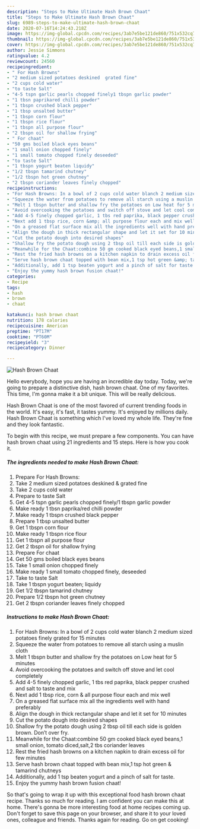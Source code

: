 ```yaml
---
description: "Steps to Make Ultimate Hash Brown Chaat"
title: "Steps to Make Ultimate Hash Brown Chaat"
slug: 6989-steps-to-make-ultimate-hash-brown-chaat
date: 2020-07-16T14:24:43.218Z
image: https://img-global.cpcdn.com/recipes/3ab7e5be121de860/751x532cq70/hash-brown-chaat-recipe-main-photo.jpg
thumbnail: https://img-global.cpcdn.com/recipes/3ab7e5be121de860/751x532cq70/hash-brown-chaat-recipe-main-photo.jpg
cover: https://img-global.cpcdn.com/recipes/3ab7e5be121de860/751x532cq70/hash-brown-chaat-recipe-main-photo.jpg
author: Jessie Simmons
ratingvalue: 4.2
reviewcount: 24560
recipeingredient:
- " For Hash Browns"
- "2 medium sized potatoes deskined  grated fine"
- "2 cups cold water"
- "to taste Salt"
- "4-5 tspn garlic pearls chopped finely1 tbspn garlic powder"
- "1 tbsn paprikared chilli powder"
- "1 tbspn crushed black pepper"
- "1 tbsp unsalted butter"
- "1 tbspn corn flour"
- "1 tbspn rice flour"
- "1 tbspn all purpose flour"
- "2 tbspn oil for shallow frying"
- " For chaat"
- "50 gms boiled black eyes beans"
- "1 small onion chopped finely"
- "1 small tomato chopped finely deseeded"
- "to taste Salt"
- "1 tbspn yogurt beaten liquidy"
- "1/2 tbspn tamarind chutney"
- "1/2 tbspn hot green chutney"
- "2 tbspn coriander leaves finely chopped"
recipeinstructions:
- "For Hash Browns: In a bowl of 2 cups cold water blanch 2 medium sized potatoes finely grated for 15 minutes"
- "Squeeze the water from potatoes to remove all starch using a muslin cloth"
- "Melt 1 tbspn butter and shallow fry the potatoes on Low heat for 5 minutes"
- "Avoid overcooking the potatoes and switch off stove and let cool completely"
- "Add 4-5 finely chopped garlic, 1 tbs red paprika, black pepper crushed and salt to taste and mix"
- "Next add 1 tbsp rice, corn &amp; all purpose flour each and mix well"
- "On a greased flat surface mix all the ingredients well with hand preferably"
- "Align the dough in thick rectangular shape and let it set for 10 minutes"
- "Cut the potato dough into desired shapes"
- "Shallow fry the potato dough using 2 tbsp oil till each side is golden brown. Don’t over fry."
- "Meanwhile for the Chaat:combine 50 gm cooked black eyed beans,1 small onion, tomato diced,salt,2 tbs coriander leaves"
- "Rest the fried hash browns on a kitchen napkin to drain excess oil for few minutes"
- "Serve hash brown chaat topped with bean mix,1 tsp hot green &amp; tamarind chutneys"
- "Additionally, add 1 tsp beaten yogurt and a pinch of salt for taste."
- "Enjoy the yummy hash brown fusion chaat!"
categories:
- Recipe
tags:
- hash
- brown
- chaat

katakunci: hash brown chaat 
nutrition: 178 calories
recipecuisine: American
preptime: "PT17M"
cooktime: "PT60M"
recipeyield: "3"
recipecategory: Dinner

---
```



![Hash Brown Chaat](https://img-global.cpcdn.com/recipes/3ab7e5be121de860/751x532cq70/hash-brown-chaat-recipe-main-photo.jpg)

Hello everybody, hope you are having an incredible day today. Today, we're going to prepare a distinctive dish, hash brown chaat. One of my favorites. This time, I'm gonna make it a bit unique. This will be really delicious.



Hash Brown Chaat is one of the most favored of current trending foods in the world. It's easy, it's fast, it tastes yummy. It's enjoyed by millions daily. Hash Brown Chaat is something which I've loved my whole life. They're fine and they look fantastic.


To begin with this recipe, we must prepare a few components. You can have hash brown chaat using 21 ingredients and 15 steps. Here is how you cook it.

<!--inarticleads1-->

##### The ingredients needed to make Hash Brown Chaat:

1. Prepare  For Hash Browns:
1. Take 2 medium sized potatoes deskined &amp; grated fine
1. Take 2 cups cold water
1. Prepare to taste Salt
1. Get 4-5 tspn garlic pearls chopped finely/1 tbspn garlic powder
1. Make ready 1 tbsn paprika/red chilli powder
1. Make ready 1 tbspn crushed black pepper
1. Prepare 1 tbsp unsalted butter
1. Get 1 tbspn corn flour
1. Make ready 1 tbspn rice flour
1. Get 1 tbspn all purpose flour
1. Get 2 tbspn oil for shallow frying
1. Prepare  For chaat
1. Get 50 gms boiled black eyes beans
1. Take 1 small onion chopped finely
1. Make ready 1 small tomato chopped finely, deseeded
1. Take to taste Salt
1. Take 1 tbspn yogurt beaten; liquidy
1. Get 1/2 tbspn tamarind chutney
1. Prepare 1/2 tbspn hot green chutney
1. Get 2 tbspn coriander leaves finely chopped




<!--inarticleads2-->

##### Instructions to make Hash Brown Chaat:

1. For Hash Browns: In a bowl of 2 cups cold water blanch 2 medium sized potatoes finely grated for 15 minutes
1. Squeeze the water from potatoes to remove all starch using a muslin cloth
1. Melt 1 tbspn butter and shallow fry the potatoes on Low heat for 5 minutes
1. Avoid overcooking the potatoes and switch off stove and let cool completely
1. Add 4-5 finely chopped garlic, 1 tbs red paprika, black pepper crushed and salt to taste and mix
1. Next add 1 tbsp rice, corn &amp; all purpose flour each and mix well
1. On a greased flat surface mix all the ingredients well with hand preferably
1. Align the dough in thick rectangular shape and let it set for 10 minutes
1. Cut the potato dough into desired shapes
1. Shallow fry the potato dough using 2 tbsp oil till each side is golden brown. Don’t over fry.
1. Meanwhile for the Chaat:combine 50 gm cooked black eyed beans,1 small onion, tomato diced,salt,2 tbs coriander leaves
1. Rest the fried hash browns on a kitchen napkin to drain excess oil for few minutes
1. Serve hash brown chaat topped with bean mix,1 tsp hot green &amp; tamarind chutneys
1. Additionally, add 1 tsp beaten yogurt and a pinch of salt for taste.
1. Enjoy the yummy hash brown fusion chaat!




So that's going to wrap it up with this exceptional food hash brown chaat recipe. Thanks so much for reading. I am confident you can make this at home. There's gonna be more interesting food at home recipes coming up. Don't forget to save this page on your browser, and share it to your loved ones, colleague and friends. Thanks again for reading. Go on get cooking!
